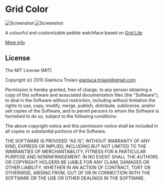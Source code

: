 Grid Color
==========

![Screenshot](http://giatro.github.io/Grid-Color/screenshot1.png)
![Screenshot](http://giatro.github.io/Grid-Color/screenshot2.png)

A colourful and customizable pebble watchface based on [Grid Lite][1]

[More info][2]

## License

The MIT License (MIT)

Copyright (c) 2015 Gianluca Troiani <gianluca.troiani@gmail.com>

Permission is hereby granted, free of charge, to any person obtaining a copy
of this software and associated documentation files (the "Software"), to deal
in the Software without restriction, including without limitation the rights
to use, copy, modify, merge, publish, distribute, sublicense, and/or sell
copies of the Software, and to permit persons to whom the Software is
furnished to do so, subject to the following conditions:

The above copyright notice and this permission notice shall be included in
all copies or substantial portions of the Software.

THE SOFTWARE IS PROVIDED "AS IS", WITHOUT WARRANTY OF ANY KIND, EXPRESS OR
IMPLIED, INCLUDING BUT NOT LIMITED TO THE WARRANTIES OF MERCHANTABILITY,
FITNESS FOR A PARTICULAR PURPOSE AND NONINFRINGEMENT. IN NO EVENT SHALL THE
AUTHORS OR COPYRIGHT HOLDERS BE LIABLE FOR ANY CLAIM, DAMAGES OR OTHER
LIABILITY, WHETHER IN AN ACTION OF CONTRACT, TORT OR OTHERWISE, ARISING FROM,
OUT OF OR IN CONNECTION WITH THE SOFTWARE OR THE USE OR OTHER DEALINGS IN
THE SOFTWARE.

[1]: https://github.com/pebble-hacks/lukasz-projects/tree/master/gridlite
[2]: http://apps.getpebble.com/en_US/application/5630dfd19c667e7a78000051